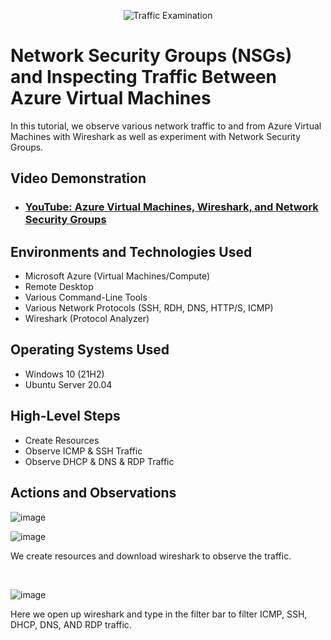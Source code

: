<p align="center">
<img src="https://i.imgur.com/Ua7udoS.png" alt="Traffic Examination"/>
</p>

<h1>Network Security Groups (NSGs) and Inspecting Traffic Between Azure Virtual Machines</h1>
In this tutorial, we observe various network traffic to and from Azure Virtual Machines with Wireshark as well as experiment with Network Security Groups. <br />


<h2>Video Demonstration</h2>

- ### [YouTube: Azure Virtual Machines, Wireshark, and Network Security Groups](https://www.youtube.com/watch?v=gU8ZmJkoGWc)

<h2>Environments and Technologies Used</h2>

- Microsoft Azure (Virtual Machines/Compute)
- Remote Desktop
- Various Command-Line Tools
- Various Network Protocols (SSH, RDH, DNS, HTTP/S, ICMP)
- Wireshark (Protocol Analyzer)

<h2>Operating Systems Used </h2>

- Windows 10 (21H2)
- Ubuntu Server 20.04

<h2>High-Level Steps</h2>

- Create Resources
- Observe ICMP & SSH Traffic
- Observe DHCP & DNS & RDP Traffic

<h2>Actions and Observations</h2>

<p>
  
![image](https://github.com/techwiz77777/azure-network-protocols/assets/143854558/b45234ca-8f84-4007-8ad2-89d7653eaab8)
  
![image](https://github.com/techwiz77777/azure-network-protocols/assets/143854558/f2f3878e-044a-4133-b53e-9cdedd97ddfc)
</p>
<p>
We create resources and download wireshark to observe the traffic.
</p>
<br />

<p>
  
![image](https://github.com/techwiz77777/azure-network-protocols/assets/143854558/49b7c684-9af7-4ba9-8042-29b7becfa82e)
</p>
<p>
Here we open up wireshark and type in the filter bar to filter ICMP, SSH, DHCP, DNS, AND RDP traffic.
</p>
<br />
